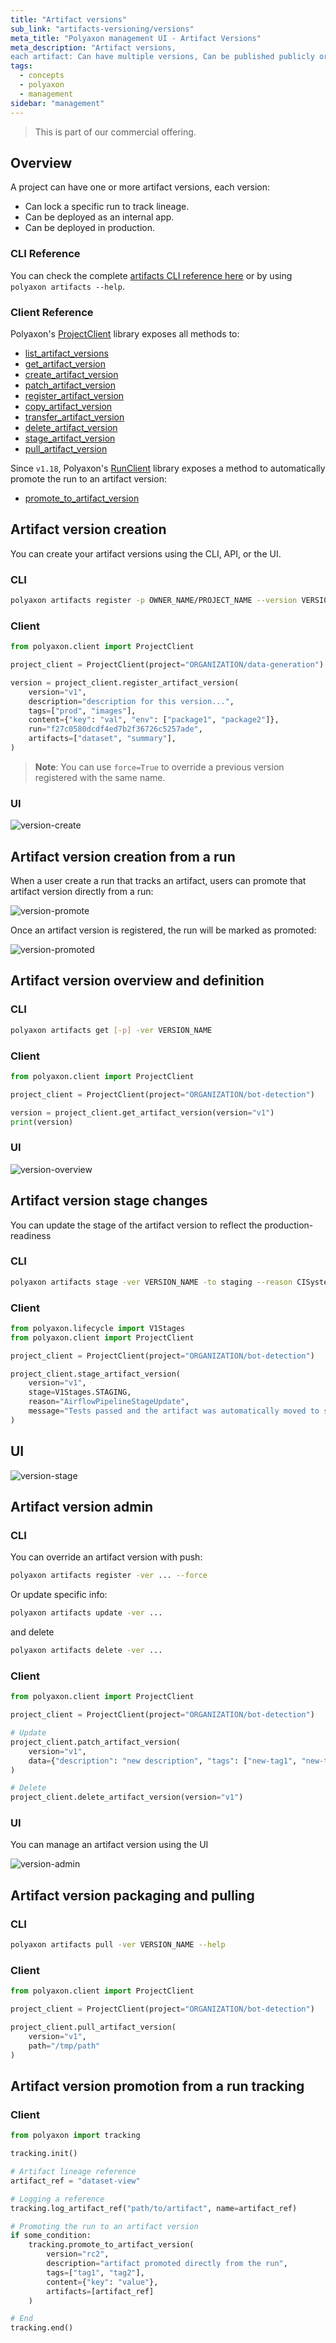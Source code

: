 ```yaml
---
title: "Artifact versions"
sub_link: "artifacts-versioning/versions"
meta_title: "Polyaxon management UI - Artifact Versions"
meta_description: "Artifact versions,
each artifact: Can have multiple versions, Can be published publicly or privately within your organization, can define team and project level permissions."
tags:
  - concepts
  - polyaxon
  - management
sidebar: "management"
---
```


<blockquote class="commercial">This is part of our commercial offering.</blockquote>

## Overview

A project can have one or more artifact versions, each version:

 * Can lock a specific run to track lineage.
 * Can be deployed as an internal app.
 * Can be deployed in production.


### CLI Reference

You can check the complete [artifacts CLI reference here](/docs/core/cli/artifacts/) or by using `polyaxon artifacts --help`.

### Client Reference

Polyaxon's [ProjectClient](/docs/core/python-library/project-client/) library exposes all methods to:
 * [list_artifact_versions](/docs/core/python-library/project-client/#list_artifact_versions)
 * [get_artifact_version](/docs/core/python-library/project-client/#get_artifact_version)
 * [create_artifact_version](/docs/core/python-library/project-client/#create_artifact_version)
 * [patch_artifact_version](/docs/core/python-library/project-client/#patch_artifact_version)
 * [register_artifact_version](/docs/core/python-library/project-client/#register_artifact_version)
 * [copy_artifact_version](/docs/core/python-library/project-client/#copy_artifact_version)
 * [transfer_artifact_version](/docs/core/python-library/project-client/#transfer_artifact_version)
 * [delete_artifact_version](/docs/core/python-library/project-client/#delete_artifact_version)
 * [stage_artifact_version](/docs/core/python-library/project-client/#stage_artifact_version)
 * [pull_artifact_version](/docs/core/python-library/project-client/#pull_artifact_version)

Since `v1.18`, Polyaxon's [RunClient](/docs/core/python-library/run-client/) library exposes a method to automatically promote the run to an artifact version:
 * [promote_to_artifact_version](/docs/core/python-library/run-client/#promote_to_artifact_version)

## Artifact version creation

You can create your artifact versions using the CLI, API, or the UI.

### CLI

```bash
polyaxon artifacts register -p OWNER_NAME/PROJECT_NAME --version VERSION_NAME --description ... --tags tag1,tag2,... --artifacts artifact-name,env,summary
```

### Client

```python
from polyaxon.client import ProjectClient

project_client = ProjectClient(project="ORGANIZATION/data-generation")

version = project_client.register_artifact_version(
    version="v1",
    description="description for this version...",
    tags=["prod", "images"],
    content={"key": "val", "env": ["package1", "package2"]},
    run="f27c0580dcdf4ed7b2f36726c5257ade",
    artifacts=["dataset", "summary"],
)
```

> **Note**: You can use `force=True` to override a previous version registered with the same name.


### UI

![version-create](../../../../content/images/dashboard/artifacts-versioning/version-create.png)

## Artifact version creation from a run

When a user create a run that tracks an artifact, users can promote that artifact version directly from a run:

![version-promote](../../../../content/images/dashboard/artifacts-versioning/version-promote.png)

Once an artifact version is registered, the run will be marked as promoted:

![version-promoted](../../../../content/images/dashboard/artifacts-versioning/version-promoted.png)

## Artifact version overview and definition

### CLI

```bash
polyaxon artifacts get [-p] -ver VERSION_NAME
```

### Client

```python
from polyaxon.client import ProjectClient

project_client = ProjectClient(project="ORGANIZATION/bot-detection")

version = project_client.get_artifact_version(version="v1")
print(version)
```

### UI

![version-overview](../../../../content/images/dashboard/artifacts-versioning/version-overview.png)

## Artifact version stage changes

You can update the stage of the artifact version to reflect the production-readiness

### CLI

```bash
polyaxon artifacts stage -ver VERSION_NAME -to staging --reason CISystem --message "Drift tests passed, move to staging" ...
```

### Client

```python
from polyaxon.lifecycle import V1Stages
from polyaxon.client import ProjectClient

project_client = ProjectClient(project="ORGANIZATION/bot-detection")

project_client.stage_artifact_version(
    version="v1",
    stage=V1Stages.STAGING,
    reason="AirflowPipelineStageUpdate",
    message="Tests passed and the artifact was automatically moved to staging",
)
```

## UI

![version-stage](../../../../content/images/dashboard/artifacts-versioning/version-stage.png)


## Artifact version admin

### CLI

You can override an artifact version with push:

```bash
polyaxon artifacts register -ver ... --force
```

Or update specific info:

```bash
polyaxon artifacts update -ver ...
```

and delete

```bash
polyaxon artifacts delete -ver ...
```

### Client

```python
from polyaxon.client import ProjectClient

project_client = ProjectClient(project="ORGANIZATION/bot-detection")

# Update
project_client.patch_artifact_version(
    version="v1",
    data={"description": "new description", "tags": ["new-tag1", "new-tag2"]}
)

# Delete
project_client.delete_artifact_version(version="v1")
```


### UI

You can manage an artifact version using the UI

![version-admin](../../../../content/images/dashboard/artifacts-versioning/version-admin.png)

## Artifact version packaging and pulling

### CLI

```bash
polyaxon artifacts pull -ver VERSION_NAME --help
```

### Client

```python
from polyaxon.client import ProjectClient

project_client = ProjectClient(project="ORGANIZATION/bot-detection")

project_client.pull_artifact_version(
    version="v1",
    path="/tmp/path"
)
```

## Artifact version promotion from a run tracking

### Client

```python
from polyaxon import tracking

tracking.init()

# Artifact lineage reference
artifact_ref = "dataset-view"

# Logging a reference
tracking.log_artifact_ref("path/to/artifact", name=artifact_ref)

# Promoting the run to an artifact version
if some_condition:
    tracking.promote_to_artifact_version(
        version="rc2",
        description="artifact promoted directly from the run",
        tags=["tag1", "tag2"],
        content={"key": "value"},
        artifacts=[artifact_ref]
    )

# End
tracking.end()
```

